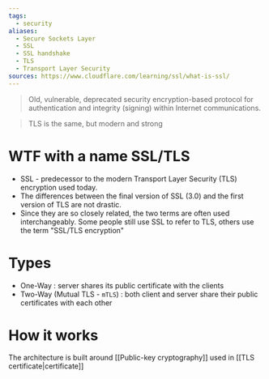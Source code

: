 ```yaml
---
tags:
  - security
aliases:
  - Secure Sockets Layer
  - SSL
  - SSL handshake
  - TLS
  - Transport Layer Security
sources: https://www.cloudflare.com/learning/ssl/what-is-ssl/
---
```

> Old, vulnerable, deprecated security encryption-based protocol for authentication and integrity (signing) within Internet communications. 

> TLS is the same, but modern and strong 
# WTF with a name SSL/TLS
- SSL - predecessor to the modern Transport Layer Security (TLS) encryption used today.
- The differences between the final version of SSL (3.0) and the first version of TLS are not drastic.
- Since they are so closely related, the two terms are often used interchangeably. Some people still use SSL to refer to TLS, others use the term "SSL/TLS encryption"

# Types
- One-Way : server shares its public certificate with the clients
- Two-Way (Mutual TLS - `mTLS`) : both client and server share their public certificates with each other

# How it works

The architecture is built around [[Public-key cryptography]] used in [[TLS certificate|certificate]]
